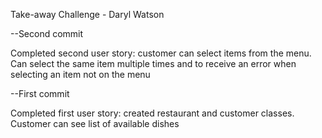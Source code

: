 Take-away Challenge - Daryl Watson

--Second commit

Completed second user story: customer can select items from the menu. Can select the same item multiple times and to receive an error when selecting an item not on the menu

--First commit

Completed first user story: created restaurant and customer classes. Customer can see list of available dishes